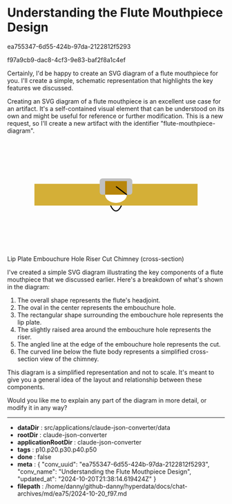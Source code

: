 # Understanding the Flute Mouthpiece Design

ea755347-6d55-424b-97da-2122812f5293

f97a9cb9-dac8-4cf3-9e83-baf2f8a1c4ef

 Certainly, I'd be happy to create an SVG diagram of a flute mouthpiece for you. I'll create a simple, schematic representation that highlights the key features we discussed.

<antThinking>Creating an SVG diagram of a flute mouthpiece is an excellent use case for an artifact. It's a self-contained visual element that can be understood on its own and might be useful for reference or further modification. This is a new request, so I'll create a new artifact with the identifier "flute-mouthpiece-diagram".</antThinking>

<antArtifact identifier="flute-mouthpiece-diagram" type="image/svg+xml" title="Flute Mouthpiece Diagram">
<svg xmlns="http://www.w3.org/2000/svg" viewBox="0 0 400 200">
  <!-- Flute body -->
  <rect x="50" y="80" width="300" height="40" fill="#d4af37" />
  
  <!-- Embouchure hole -->
  <ellipse cx="200" cy="100" rx="20" ry="15" fill="white" />
  
  <!-- Lip plate -->
  <rect x="170" y="70" width="60" height="30" rx="5" ry="5" fill="#c0c0c0" />
  
  <!-- Riser -->
  <rect x="180" y="75" width="40" height="25" fill="#b8860b" />
  
  <!-- Cut (simplified representation) -->
  <line x1="200" y1="85" x2="220" y2="100" stroke="black" stroke-width="2" />
  
  <!-- Chimney (simplified cross-section view) -->
  <path d="M190 120 Q200 140 210 120" fill="none" stroke="black" stroke-width="2" />
  
  <!-- Labels -->
  <text x="200" y="50" text-anchor="middle" font-size="14">Lip Plate</text>
  <text x="200" y="150" text-anchor="middle" font-size="14">Embouchure Hole</text>
  <text x="260" y="90" text-anchor="start" font-size="14">Riser</text>
  <text x="230" y="110" text-anchor="start" font-size="14">Cut</text>
  <text x="200" y="180" text-anchor="middle" font-size="14">Chimney (cross-section)</text>
</svg>
</antArtifact>

I've created a simple SVG diagram illustrating the key components of a flute mouthpiece that we discussed earlier. Here's a breakdown of what's shown in the diagram:

1. The overall shape represents the flute's headjoint.
2. The oval in the center represents the embouchure hole.
3. The rectangular shape surrounding the embouchure hole represents the lip plate.
4. The slightly raised area around the embouchure hole represents the riser.
5. The angled line at the edge of the embouchure hole represents the cut.
6. The curved line below the flute body represents a simplified cross-section view of the chimney.

This diagram is a simplified representation and not to scale. It's meant to give you a general idea of the layout and relationship between these components. 

Would you like me to explain any part of the diagram in more detail, or modify it in any way?

---

* **dataDir** : src/applications/claude-json-converter/data
* **rootDir** : claude-json-converter
* **applicationRootDir** : claude-json-converter
* **tags** : p10.p20.p30.p40.p50
* **done** : false
* **meta** : {
  "conv_uuid": "ea755347-6d55-424b-97da-2122812f5293",
  "conv_name": "Understanding the Flute Mouthpiece Design",
  "updated_at": "2024-10-20T21:38:14.619424Z"
}
* **filepath** : /home/danny/github-danny/hyperdata/docs/chat-archives/md/ea75/2024-10-20_f97.md